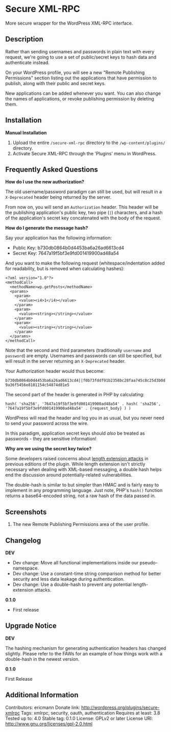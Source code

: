 Secure XML-RPC
==============

More secure wrapper for the WordPress XML-RPC interface.

Description
-----------

Rather than sending usernames and passwords in plain text with every request, we're going to use a set of public/secret keys to hash data and authenticate instead.

On your WordPress profile, you will see a new "Remote Publishing Permissions" section listing out the applications that have permission to publish, along with their public and secret keys.

New applications can be added whenever you want.  You can also change the names of applications, or revoke publishing permission by deleting them.

Installation
------------

**Manual Installation**

1. Upload the entire `/secure-xml-rpc` directory to the `/wp-content/plugins/` directory.
2. Activate Secure XML-RPC through the 'Plugins' menu in WordPress.

Frequently Asked Questions
--------------------------

**How do I use the new authorization?**

The old username/password paradigm can still be used, but will result in a `X-Deprecated` header being returned by the server.

From now on, you will send an `Authorization` header.  This header will be the publishing application's public key, two pipe (`|`) characters, and a hash of the application's secret key concatenated with the body of the request.

**How do I generate the message hash?**

Say your application has the following information:
* Public Key: b730db0864b0d4453ba6a26ad6613cd4
* Secret Key: 7647a19f5bf3e9fd001419900ad48a54

And you want to make the following request (whitespace/indentation added for readability, but is removed when calculating hashes):

```
<?xml version="1.0"?>
<methodCall>
  <methodName>wp.getPosts</methodName>
  <params>
    <param>
      <value><i4>1</i4></value>
    </param>
    <param>
      <value><string></string></value>
    </param>
    <param>
      <value><string></string></value>
    </param>
  </params>
</methodCall>
```

Note that the second and third parameters (traditionally `username` and `password`) are empty.  Usernames and passwords can still be specified, but will result in the server returning an `X-Deprecated` header.

Your Authorization header would thus become:

`b730db0864b0d4453ba6a26ad6613cd4||f0b73fddf91b2358bc28faa745c8c25d3b0d9a36f5456e8181154c54874d81e5`

The second part of the header is generated in PHP by calculating:

`hash( 'sha256', '7647a19f5bf3e9fd001419900ad48a54' . hash( 'sha256', '7647a19f5bf3e9fd001419900ad48a54' . {request_body} ) )`

WordPress will read the header and log you in as usual, but you never need to send your password across the wire.

In this paradigm, application secret keys should _also_ be treated as passwords - they are sensitive information!

**Why are we using the secret key twice?**

Some developers raised concerns about [length extension attacks](https://blog.whitehatsec.com/hash-length-extension-attacks/) in previous editions of the plugin. While length extension isn't strictly necessary when dealing with XML-based messaging, a double hash helps end the discussion around potentially-related vulnerabilities.

The double-hash is similar to but simpler than HMAC and is fairly easy to implement in any programming language. Just note, PHP's `hash()` function returns a base64-encoded string, not a raw hash of the data passed in.

Screenshots
-----------

1. The new Remote Publishing Permissions area of the user profile.

Changelog
---------

**DEV**
- Dev change: Move all functional implementations inside our pseudo-namespace.
- Dev change: Use a constant-time string comparison method for better security and less data leakage during authentication.
- Dev change: Use a double-hash to prevent any potential length-extension attacks.

**0.1.0**

- First release

Upgrade Notice
--------------

**DEV**

The hashing mechanism for generating authentication headers has changed slightly. Please refer to the FAWs for an example of how things work with a double-hash in the newest version.

**0.1.0**

First Release

Additional Information
----------------------

Contributors:      ericmann
Donate link:       http://wordpress.org/plugins/secure-xmlrpc
Tags:              xmlrpc, security, oauth, authentication
Requires at least: 3.8
Tested up to:      4.0
Stable tag:        0.1.0
License:           GPLv2 or later
License URI:       http://www.gnu.org/licenses/gpl-2.0.html